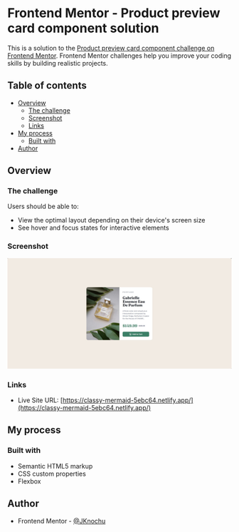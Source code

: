 # Frontend Mentor - Product preview card component solution

This is a solution to the [Product preview card component challenge on Frontend Mentor](https://www.frontendmentor.io/challenges/product-preview-card-component-GO7UmttRfa). Frontend Mentor challenges help you improve your coding skills by building realistic projects. 

## Table of contents

- [Overview](#overview)
  - [The challenge](#the-challenge)
  - [Screenshot](#screenshot)
  - [Links](#links)
- [My process](#my-process)
  - [Built with](#built-with)
- [Author](#author)


## Overview

### The challenge

Users should be able to:

- View the optimal layout depending on their device's screen size
- See hover and focus states for interactive elements

### Screenshot

![](./images/screenshot.jpg)

### Links

- Live Site URL: [https://classy-mermaid-5ebc64.netlify.app/](https://classy-mermaid-5ebc64.netlify.app/)

## My process

### Built with

- Semantic HTML5 markup
- CSS custom properties
- Flexbox

## Author

- Frontend Mentor - [@JKnochu](https://www.frontendmentor.io/profile/JKnochu)
